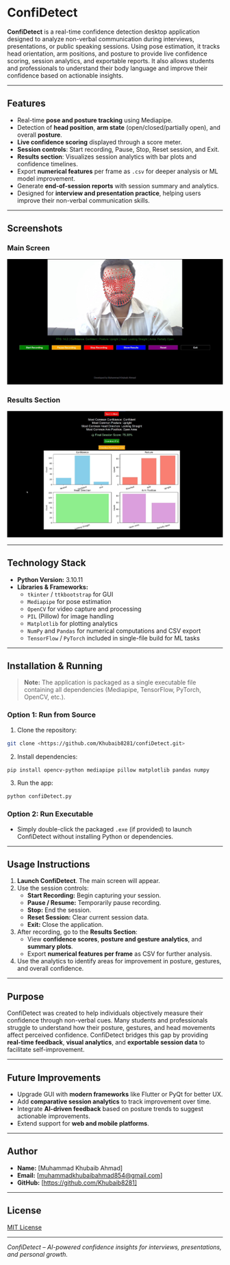 # ConfiDetect

**ConfiDetect** is a real-time confidence detection desktop application designed to analyze non-verbal communication during interviews, presentations, or public speaking sessions. Using pose estimation, it tracks head orientation, arm positions, and posture to provide live confidence scoring, session analytics, and exportable reports. It also allows students and professionals to understand their body language and improve their confidence based on actionable insights.

---

## Features

- Real-time **pose and posture tracking** using Mediapipe.
- Detection of **head position**, **arm state** (open/closed/partially open), and overall **posture**.
- **Live confidence scoring** displayed through a score meter.
- **Session controls**: Start recording, Pause, Stop, Reset session, and Exit.
- **Results section**: Visualizes session analytics with bar plots and confidence timelines.
- Export **numerical features** per frame as `.csv` for deeper analysis or ML model improvement.
- Generate **end-of-session reports** with session summary and analytics.
- Designed for **interview and presentation practice**, helping users improve their non-verbal communication skills.

---

## Screenshots

### Main Screen
![Main Screen](main.jpg)  

### Results Section
![Results Section](result.jpg)

---

## Technology Stack

- **Python Version:** 3.10.11
- **Libraries & Frameworks:**
  - `tkinter` / `ttkbootstrap` for GUI
  - `Mediapipe` for pose estimation
  - `OpenCV` for video capture and processing
  - `PIL` (Pillow) for image handling
  - `Matplotlib` for plotting analytics
  - `NumPy` and `Pandas` for numerical computations and CSV export
  - `TensorFlow` / `PyTorch` included in single-file build for ML tasks

---

## Installation & Running

> **Note:** The application is packaged as a single executable file containing all dependencies (Mediapipe, TensorFlow, PyTorch, OpenCV, etc.).

### Option 1: Run from Source
1. Clone the repository:
```bash
git clone <https://github.com/Khubaib8281/confiDetect.git>
```
2. Install dependencies:
```bash
pip install opencv-python mediapipe pillow matplotlib pandas numpy
```
3. Run the app:
```bash
python confiDetect.py
```

### Option 2: Run Executable
- Simply double-click the packaged `.exe` (if provided) to launch ConfiDetect without installing Python or dependencies.

---

## Usage Instructions

1. **Launch ConfiDetect**. The main screen will appear.
2. Use the session controls:
   - **Start Recording:** Begin capturing your session.   
   - **Pause / Resume:** Temporarily pause recording.
   - **Stop:** End the session.
   - **Reset Session:** Clear current session data.
   - **Exit:** Close the application.
3. After recording, go to the **Results Section**:
   - View **confidence scores**, **posture and gesture analytics**, and **summary plots**.
   - Export **numerical features per frame** as CSV for further analysis.
4. Use the analytics to identify areas for improvement in posture, gestures, and overall confidence.

---

## Purpose

ConfiDetect was created to help individuals objectively measure their confidence through non-verbal cues. Many students and professionals struggle to understand how their posture, gestures, and head movements affect perceived confidence. ConfiDetect bridges this gap by providing **real-time feedback**, **visual analytics**, and **exportable session data** to facilitate self-improvement.

---

## Future Improvements

- Upgrade GUI with **modern frameworks** like Flutter or PyQt for better UX.
- Add **comparative session analytics** to track improvement over time.
- Integrate **AI-driven feedback** based on posture trends to suggest actionable improvements.
- Extend support for **web and mobile platforms**.

---

## Author 


- **Name:** [Muhammad Khubaib Ahmad]  
- **Email:** [muhammadkhubaibahmad854@gmail.com]
- **GitHub:** [https://github.com/Khubaib8281]  

---    

## License

[MIT License](LICENSE)

---

*ConfiDetect – AI-powered confidence insights for interviews, presentations, and personal growth.*